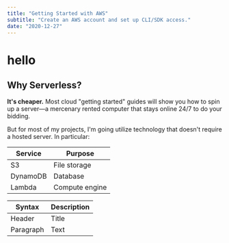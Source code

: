 ```yaml
---
title: "Getting Started with AWS"
subtitle: "Create an AWS account and set up CLI/SDK access."
date: "2020-12-27"
---
```


# hello

## Why Serverless?

**It's cheaper.** Most cloud "getting started" guides will show you how to spin up a server—a mercenary rented computer that stays online  24/7 to do your bidding.

But for most of my projects, I'm going utilize technology that doesn't require a hosted server. In particular:

| Service | Purpose |
| --- | --- |
| S3 | File storage |
| DynamoDB | Database |
| Lambda | Compute engine |

| Syntax | Description |
| --- | ----------- |
| Header | Title |
| Paragraph | Text |